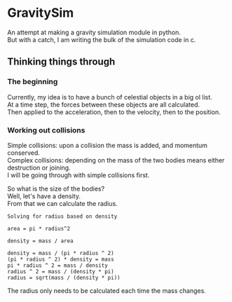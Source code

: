 # GravitySim

An attempt at making a gravity simulation module in python.  
But with a catch, I am writing the bulk of the simulation code in c.

## Thinking things through

### The beginning

Currently, my idea is to have a bunch of celestial objects in a big ol list.  
At a time step, the forces between these objects are all calculated.  
Then applied to the acceleration, then to the velocity, then to the position.

### Working out collisions

Simple collisions: upon a collision the mass is added, and momentum conserved.  
Complex collisions: depending on the mass of the two bodies means either destruction or joining.  
I will be going through with simple collisions first.

So what is the size of the bodies?  
Well, let's have a density.  
From that we can calculate the radius.

```
Solving for radius based on density

area = pi * radius^2

density = mass / area

density = mass / (pi * radius ^ 2)
(pi * radius ^ 2) * density = mass
pi * radius ^ 2 = mass / density
radius ^ 2 = mass / (density * pi)
radius = sqrt(mass / (density * pi))
```

The radius only needs to be calculated each time the mass changes.
